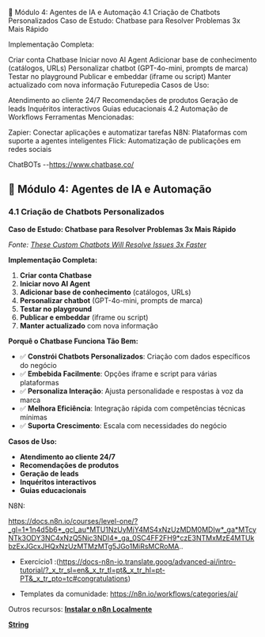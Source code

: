 🤖 Módulo 4: Agentes de IA e Automação
4.1 Criação de Chatbots Personalizados
Caso de Estudo: Chatbase para Resolver Problemas 3x Mais Rápido

Implementação Completa:

Criar conta Chatbase
Iniciar novo AI Agent
Adicionar base de conhecimento (catálogos, URLs)
Personalizar chatbot (GPT-4o-mini, prompts de marca)
Testar no playground
Publicar e embeddar (iframe ou script)
Manter actualizado com nova informação Futurepedia
Casos de Uso:

Atendimento ao cliente 24/7
Recomendações de produtos
Geração de leads
Inquéritos interactivos
Guias educacionais
4.2 Automação de Workflows
Ferramentas Mencionadas:

Zapier: Conectar aplicações e automatizar tarefas
N8N: Plataformas com suporte a agentes inteligentes
Flick: Automatização de publicações em redes sociais


ChatBOTs
--https://www.chatbase.co/



## 🤖 **Módulo 4: Agentes de IA e Automação**

### 4.1 Criação de Chatbots Personalizados

**Caso de Estudo: Chatbase para Resolver Problemas 3x Mais Rápido**

*Fonte: [These Custom Chatbots Will Resolve Issues 3x Faster](https://newsletter.futurepedia.io/p/these-custom-chatbots-will-resolve-issues-3x-faster-06-24-2025)*

**Implementação Completa:**
1. **Criar conta Chatbase**
2. **Iniciar novo AI Agent**
3. **Adicionar base de conhecimento** (catálogos, URLs)
4. **Personalizar chatbot** (GPT-4o-mini, prompts de marca)
5. **Testar no playground**
6. **Publicar e embeddar** (iframe ou script)
7. **Manter actualizado** com nova informação

**Porquê o Chatbase Funciona Tão Bem:**
- ✅ **Constrói Chatbots Personalizados**: Criação com dados específicos do negócio
- ✅ **Embebida Facilmente**: Opções iframe e script para várias plataformas
- ✅ **Personaliza Interação**: Ajusta personalidade e respostas à voz da marca
- ✅ **Melhora Eficiência**: Integração rápida com competências técnicas mínimas
- ✅ **Suporta Crescimento**: Escala com necessidades do negócio

**Casos de Uso:**
- **Atendimento ao cliente 24/7**
- **Recomendações de produtos**
- **Geração de leads**
- **Inquéritos interactivos**
- **Guias educacionais**



N8N: 

https://docs.n8n.io/courses/level-one/?_gl=1*1n4d5b6*_gcl_au*MTU1NzUyMjY4MS4xNzUzMDM0MDIw*_ga*MTcyNTk3ODY3NC4xNzQ5Njc3NDI4*_ga_0SC4FF2FH9*czE3NTMxMzE4MTUkbzExJGcxJHQxNzUzMTMzMTg5JGo1MiRsMCRoMA.. 
- Exercício1 :(https://docs-n8n-io.translate.goog/advanced-ai/intro-tutorial/?_x_tr_sl=en&_x_tr_tl=pt&_x_tr_hl=pt-PT&_x_tr_pto=tc#congratulations)


- Templates da comunidade: https://n8n.io/workflows/categories/ai/

Outros recursos: 
**[Instalar o n8n Localmente](https://www.youtube.com/watch?v=-ErfsM2TYsM&ab_channel=NetworkChuck%282%29)**

**[String](https://pipedream.com/)**

